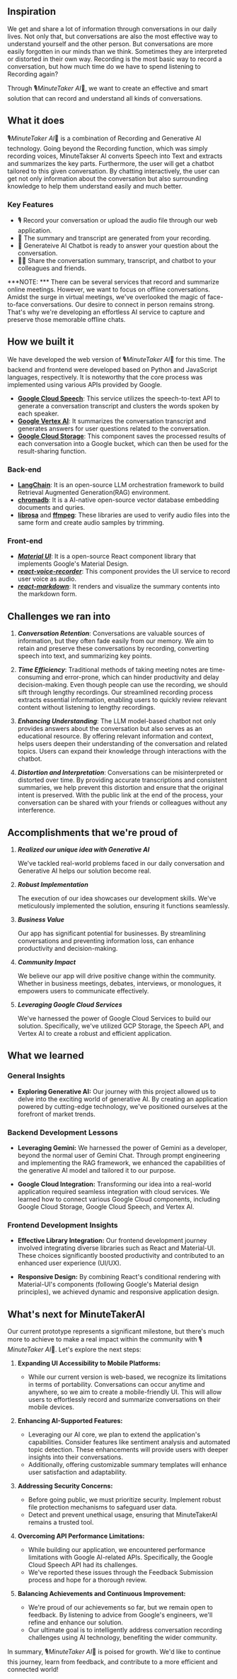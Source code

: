 ## Inspiration
We get and share a lot of information through conversations in our daily lives. Not only that, but conversations are also the most effective way to understand yourself and the other person. But conversations are more easily forgotten in our minds than we think. Sometimes they are interpreted or distorted in their own way. Recording is the most basic way to record a conversation, but how much time do we have to spend listening to Recording again?

Through 🎙️*MinuteTaker AI*🚀, we want to create an effective and smart solution that can record and understand all kinds of conversations.

## What it does
🎙️*MinuteTaker AI*🚀 is a combination of Recording and Generative AI technology. Going beyond the Recording function, which was simply recording voices, MinuteTakser AI converts Speech into Text and extracts and summarizes the key parts. Furthermore, the user will get a chatbot tailored to this given conversation. By chatting interactively, the user can get not only information about the conversation but also surrounding knowledge to help them understand easily and much better.

### Key Features
- 🎙️ Record your conversation or upload the audio file through our web application.
- 📝 The summary and transcript are generated from your recording.
- 💬 Generateive AI Chatbot is ready to answer your question about the conversation.
- 🙍‍♀️ Share the conversation summary, transcript, and chatbot to your colleagues and friends.

***NOTE: *** There can be several services that record and summarize online meetings. However, we want to focus on offline conversations. Amidst the surge in virtual meetings, we've overlooked the magic of face-to-face conversations. Our desire to connect in person remains strong. That's why we're developing an effortless AI service to capture and preserve those memorable offline chats.
  
## How we built it
We have developed the web version of 🎙️*MinuteTaker AI*🚀 for this time. The backend and frontend were developed based on Python and JavaScript languages, respectively. It is noteworthy that the core process was implemented using various APIs provided by Google.

- [**Google Cloud Speech**](https://cloud.google.com/python/docs/reference/speech/latest): This service utilizes the speech-to-text API to generate a conversation transcript and clusters the words spoken by each speaker.
- [**Google Vertex AI**](https://cloud.google.com/vertex-ai/docs/python-sdk/use-vertex-ai-python-sdk): It summarizes the conversation transcript and generates answers for user questions related to the conversation.
- [**Google Cloud Storage**](https://cloud.google.com/python/docs/reference/storage/latest): This component saves the processed results of each conversation into a Google bucket, which can then be used for the result-sharing function.



### Back-end

- [**LangChain**](https://python.langchain.com/docs/get_started/introduction): It is an open-source LLM orchestration framework to build Retrieval Augmented Generation(RAG) environment.
- [**chromadb**](https://www.trychroma.com/): It is a AI-native open-source vector database embedding documents and quries.
- [**librosa**](https://librosa.org/doc/main/index.html) and [**ffmpeg**](https://pypi.org/project/ffmpeg-python/): These libraries are used to verify audio files into the same form and create audio samples by trimming.


### Front-end
- [***Material UI***](https://mui.com/material-ui/): It is a open-source React component library that implements Google's Material Design.
- [***react-voice-recorder***](https://www.npmjs.com/package/react-voice-recorder): This component provides the UI service to record user voice as audio.
- [***react-markdown***](https://www.npmjs.com/package/react-markdown/v/8.0.6): It renders and visualize the summary contents into the markdown form.


## Challenges we ran into

1. ***Conversation Retention***: Conversations are valuable sources of information, but they often fade easily from our memory. We aim to retain and preserve these conversations by recording, converting speech into text, and summarizing key points.

2. ***Time Efficiency***: Traditional methods of taking meeting notes are time-consuming and error-prone, which can hinder productivity and delay decision-making. Even though people can use the recording, we should sift through lengthy recordings. Our streamlined recording process extracts essential information, enabling users to quickly review relevant content without listening to lengthy recordings.

3. ***Enhancing Understanding***: The LLM model-based chatbot not only provides answers about the conversation but also serves as an educational resource. By offering relevant information and context, helps users deepen their understanding of the conversation and related topics. Users can expand their knowledge through interactions with the chatbot.

4. ***Distortion and Interpretation***: Conversations can be misinterpreted or distorted over time. By providing accurate transcriptions and consistent summaries, we help prevent this distortion and ensure that the original intent is preserved. With the public link at the end of the process, your conversation can be shared with your friends or colleagues without any interference.

## Accomplishments that we're proud of

1. ***Realized our unique idea with Generative AI***

    We've tackled real-world problems faced in our daily conversation and Generative AI helps our solution become real.

2. ***Robust Implementation***

    The execution of our idea showcases our development skills. We've meticulously implemented the solution, ensuring it functions seamlessly.

3. ***Business Value***

    Our app has significant potential for businesses. By streamlining conversations and preventing information loss, can enhance productivity and decision-making.

4. ***Community Impact***

    We believe our app will drive positive change within the community. Whether in business meetings, debates, interviews, or monologues, it empowers users to communicate effectively.

5. ***Leveraging Google Cloud Services***

    We've harnessed the power of Google Cloud Services to build our solution. Specifically, we've utilized GCP Storage, the Speech API, and Vertex AI to create a robust and efficient application.


## What we learned

### General Insights

- **Exploring Generative AI:** Our journey with this project allowed us to delve into the exciting world of generative AI. By creating an application powered by cutting-edge technology, we've positioned ourselves at the forefront of market trends.

### Backend Development Lessons

- **Leveraging Gemini:** We harnessed the power of Gemini as a developer, beyond the normal user of Gemini Chat. Through prompt engineering and implementing the RAG framework, we enhanced the capabilities of the generative AI model and tailored it to our purpose.

- **Google Cloud Integration:** Transforming our idea into a real-world application required seamless integration with cloud services. We learned how to connect various Google Cloud components, including Google Cloud Storage, Google Cloud Speech, and Vertex AI.

### Frontend Development Insights

- **Effective Library Integration:** Our frontend development journey involved integrating diverse libraries such as React and Material-UI. These choices significantly boosted productivity and contributed to an enhanced user experience (UI/UX).

- **Responsive Design:** By combining React's conditional rendering with Material-UI's components (following Google's Material design principles), we achieved dynamic and responsive application design.

## What's next for MinuteTakerAI

Our current prototype represents a significant milestone, but there's much more to achieve to make a real impact within the community with 🎙️*MinuteTaker AI*🚀. Let's explore the next steps:

1. **Expanding UI Accessibility to Mobile Platforms:**
   - While our current version is web-based, we recognize its limitations in terms of portability. Conversations can occur anytime and anywhere, so we aim to create a mobile-friendly UI. This will allow users to effortlessly record and summarize conversations on their mobile devices.

2. **Enhancing AI-Supported Features:**
   - Leveraging our AI core, we plan to extend the application's capabilities. Consider features like sentiment analysis and automated topic detection. These enhancements will provide users with deeper insights into their conversations.
   - Additionally, offering customizable summary templates will enhance user satisfaction and adaptability.

3. **Addressing Security Concerns:**
   - Before going public, we must prioritize security. Implement robust file protection mechanisms to safeguard user data.
   - Detect and prevent unethical usage, ensuring that MinuteTakerAI remains a trusted tool.

4. **Overcoming API Performance Limitations:**
   - While building our application, we encountered performance limitations with Google AI-related APIs. Specifically, the Google Cloud Speech API had its challenges.
   - We've reported these issues through the Feedback Submission process and hope for a thorough review.

5. **Balancing Achievements and Continuous Improvement:**
   - We're proud of our achievements so far, but we remain open to feedback. By listening to advice from Google's engineers, we'll refine and enhance our solution.
   - Our ultimate goal is to intelligently address conversation recording challenges using AI technology, benefiting the wider community.

In summary, 🎙️*MinuteTaker AI*🚀 is poised for growth. We'd like to continue this journey, learn from feedback, and contribute to a more efficient and connected world!

